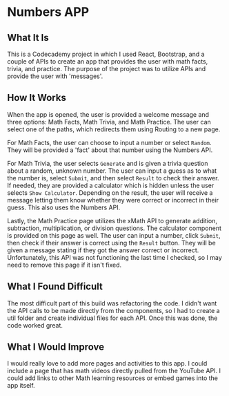 # Numbers APP

## What It Is
This is a Codecademy project in which I used React, Bootstrap, and a couple of APIs to create an app that provides the user with math facts, trivia, and practice. The purpose of the project was to utilize APIs and provide the user with 'messages'. 

## How It Works

When the app is opened, the user is provided a welcome message and three options: Math Facts, Math Trivia, and Math Practice. The user can select one of the paths, which redirects them using Routing to a new page. 

For Math Facts, the user can choose to input a number or select `Random`. They will be provided a 'fact' about that number using the Numbers API. 

For Math Trivia, the user selects `Generate` and is given a trivia question about a random, unknown number. The user can input a guess as to what the number is, select `Submit`, and then select `Result` to check their answer. If needed, they are provided a calculator which is hidden unless the user selects `Show Calculator`. Depending on the result, the user will receive a message letting them know whether they were correct or incorrect in their guess. This also uses the Numbers API. 

Lastly, the Math Practice page utilizes the xMath API to generate addition, subtraction, multiplication, or division questions. The calculator component is provided on this page as well. The user can input a number, click `Submit`, then check if their answer is correct using the `Result` button. They will be given a message stating if they got the answer correct or incorrect. Unfortunately, this API was not functioning the last time I checked, so I may need to remove this page if it isn't fixed. 

## What I Found Difficult

The most difficult part of this build was refactoring the code. I didn't want the API calls to be made directly from the components, so I had to create a util folder and create individual files for each API. Once this was done, the code worked great. 

## What I Would Improve

I would really love to add more pages and activities to this app. I could include a page that has math videos directly pulled from the YouTube API. I could add links to other Math learning resources or embed games into the app itself. 